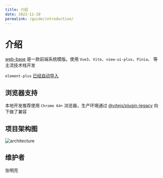 ```yaml
---
title: 介绍
date: 2022-11-10
permalink: /guide/introduction/
---
```


# 介绍

[web-base](http://192.168.1.123:10080/platform/qsdi/web-basic) 是一款前端系统模版。使用 `Vue3`、`Vite`、`view-ui-plus`、`Pinia`、 等主流技术栈开发

`element-plus` [已经自动导入](https://element-plus.org/zh-CN/guide/quickstart.html#%E8%87%AA%E5%8A%A8%E5%AF%BC%E5%85%A5-%E6%8E%A8%E8%8D%90)

## 浏览器支持

本地开发推荐使用 `Chrome 64+` 浏览器，生产环境通过 [@vitejs/plugin-legacy](https://github.com/vitejs/vite/tree/main/packages/plugin-legacy) 向下做了兼容

## 项目架构图

![architecture](/images/guide/introduction/architecture.png)

## 维护者

张明亮
